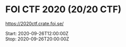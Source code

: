 # FOI CTF 2020 (20/20 CTF)

https://2020ctf.crate.foi.se/

Start: 2020-09-26T12:00:00Z  
Stop:  2020-09-26T20:00:00Z
